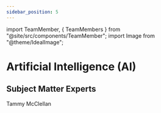 ```yaml
---
sidebar_position: 5
---
```


import TeamMember, { TeamMembers } from "@site/src/components/TeamMember";
import Image from "@theme/IdealImage";

# Artificial Intelligence (AI)

## Subject Matter Experts

<TeamMembers>
    <TeamMember github="tmcclell">Tammy McClellan</TeamMember>
</TeamMembers>
